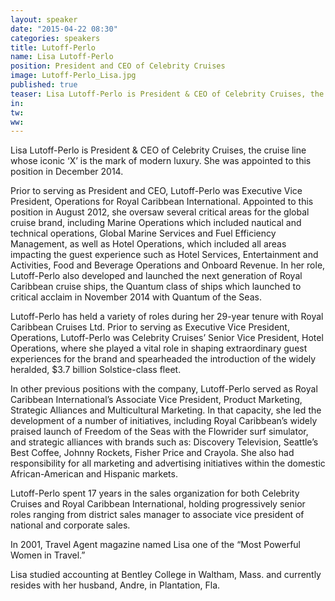 ```yaml
---
layout: speaker
date: "2015-04-22 08:30"
categories: speakers
title: Lutoff-Perlo
name: Lisa Lutoff-Perlo
position: President and CEO of Celebrity Cruises
image: Lutoff-Perlo_Lisa.jpg
published: true
teaser: Lisa Lutoff-Perlo is President & CEO of Celebrity Cruises, the cruise line whose iconic ‘X’ is the mark of modern luxury. 
in:
tw:
ww: 
---
```

Lisa Lutoff-Perlo is President & CEO of Celebrity Cruises, the cruise line whose iconic ‘X’ is the mark of modern luxury. She was appointed to this position in December 2014.

Prior to serving as President and CEO, Lutoff-Perlo was Executive Vice President, Operations for Royal Caribbean International. Appointed to this position in August 2012, she oversaw several critical areas for the global cruise brand, including Marine Operations which included nautical and technical operations, Global Marine Services and Fuel Efficiency Management, as well as Hotel Operations, which included all areas impacting the guest experience such as Hotel Services, Entertainment and Activities, Food and Beverage Operations and Onboard Revenue. In her role, Lutoff-Perlo also developed and launched the next generation of Royal Caribbean cruise ships, the Quantum class of ships which launched to critical acclaim in November 2014 with Quantum of the Seas. 

Lutoff-Perlo has held a variety of roles during her 29-year tenure with Royal Caribbean Cruises Ltd. Prior to serving as Executive Vice President, Operations, Lutoff-Perlo was Celebrity Cruises’ Senior Vice President, Hotel Operations, where she played a vital role in shaping extraordinary guest experiences for the brand and spearheaded the introduction of the widely heralded, $3.7 billion Solstice-class fleet.

In other previous positions with the company, Lutoff-Perlo served as Royal Caribbean International’s Associate Vice President, Product Marketing, Strategic Alliances and Multicultural Marketing. In that capacity, she led the development of a number of initiatives, including Royal Caribbean’s widely praised launch of Freedom of the Seas with the Flowrider surf simulator, and strategic alliances with brands such as: Discovery Television, Seattle’s Best Coffee, Johnny Rockets, Fisher Price and Crayola. She also had responsibility for all marketing and advertising initiatives within the domestic African-American and Hispanic markets.
	
Lutoff-Perlo spent 17 years in the sales organization for both Celebrity Cruises and Royal Caribbean International, holding progressively senior roles ranging from district sales manager to associate vice president of national and corporate sales. 

In 2001, Travel Agent magazine named Lisa one of the “Most Powerful Women in Travel.”
	
Lisa studied accounting at Bentley College in Waltham, Mass. and currently resides with her husband, Andre, in Plantation, Fla.